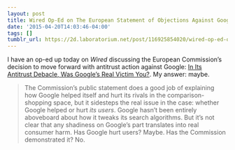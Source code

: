 ```yaml
---
layout: post
title: Wired Op-Ed on The European Statement of Objections Against Google
date: '2015-04-20T14:03:46-04:00'
tags: []
tumblr_url: https://2d.laboratorium.net/post/116925854020/wired-op-ed-on-the-european-statement-of
---
```

I have an op-ed up today on _Wired_ discussing the European Commission’s decision to move forward with antitrust action against Google: [In Its Antitrust Debacle, Was Google’s Real Victim You?](http://www.wired.com/2015/04/antitrust-debacle-googles-real-victim/). My answer: maybe.

> The Commission’s public statement does a good job of explaining how Google helped itself and hurt its rivals in the comparison-shopping space, but it sidesteps the real issue in the case: whether Google helped or hurt _its users_. Google hasn’t been entirely aboveboard about how it tweaks its search algorithms. But it’s not clear that any shadiness on Google’s part translates into real consumer harm. Has Google hurt users? Maybe. Has the Commission demonstrated it? No.


